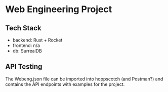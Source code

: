 # Web Engineering Project

## Tech Stack
- backend: Rust + Rocket
- frontend: n/a
- db: SurrealDB

## API Testing
The Webeng.json file can be imported into hoppscotch (and Postman?)
and contains the API endpoints with examples for the project.
